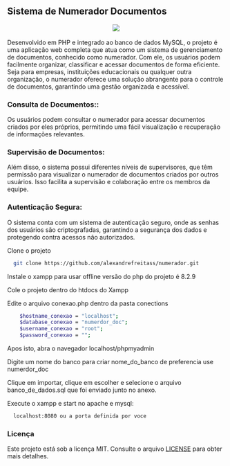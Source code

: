## Sistema de Numerador Documentos

<div align="center">
    <img src="https://github.com/alexandrefreitass/numerador/assets/109884524/1f1a55be-8c4e-4a76-82ee-71a6f4e6d531"/>
</div>
<br/>
Desenvolvido em PHP e integrado ao banco de dados MySQL, o projeto é uma aplicação web completa que atua como um sistema de gerenciamento de documentos, 
conhecido como numerador. Com ele, os usuários podem facilmente organizar, classificar e acessar documentos de forma eficiente. Seja para empresas, 
instituições educacionais ou qualquer outra organização, o numerador oferece uma solução abrangente para o controle de documentos, garantindo uma gestão 
organizada e acessível.

### Consulta de Documentos::

Os usuários podem consultar o numerador para acessar documentos criados por eles próprios, permitindo uma fácil visualização e recuperação de informações relevantes.
    
### Supervisão de Documentos:

Além disso, o sistema possui diferentes níveis de supervisores, que têm permissão para visualizar o numerador de documentos criados por outros usuários. Isso facilita a supervisão e colaboração entre os membros da equipe.

### Autenticação Segura:

O sistema conta com um sistema de autenticação seguro, onde as senhas dos usuários são criptografadas, garantindo a segurança dos dados e protegendo contra acessos não autorizados.

Clone o projeto

```bash
  git clone https://github.com/alexandrefreitass/numerador.git
```

Instale o xampp para usar offline versão do php do projeto é 8.2.9

Cole o projeto dentro do htdocs do Xampp

Edite o arquivo conexao.php dentro da pasta conections
```bash
    $hostname_conexao = "localhost";
    $database_conexao = "numerdor_doc";
    $username_conexao = "root";
    $password_conexao = "";
```

Apos isto, abra o navegador localhost/phpmyadmin

Digite um nome do banco para criar nome_do_banco de preferencia use numerdor_doc

Clique em importar, clique em  escolher e selecione o arquivo banco_de_dados.sql que foi enviado junto no anexo.

Execute o xampp e start no apache e mysql:

```bash
  localhost:8080 ou a porta definida por voce
```

### Licença
Este projeto está sob a licença MIT. Consulte o arquivo <a href="https://github.com/alexandrefreitass/numerador/blob/master/LICENSE">LICENSE</a> para obter mais detalhes.
